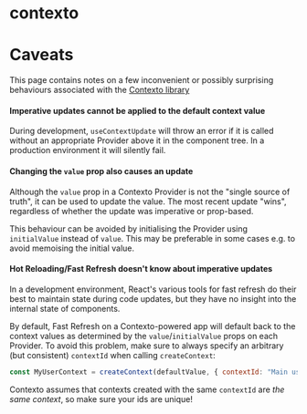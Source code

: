 contexto
========

# Caveats

This page contains notes on a few inconvenient or possibly surprising behaviours associated
with the [Contexto library](.)

#### <a name="imperative-updates"></a>**Imperative updates cannot be applied to the default context value**
During development, `useContextUpdate` will throw an error if it is called without an appropriate
Provider above it in the component tree. In a production environment it will silently fail.

#### <a name="changing-value-prop"></a>**Changing the `value` prop also causes an update**
Although the `value` prop in a Contexto Provider is not the "single source of truth", it can be
used to update the value. The most recent update "wins", regardless of whether the update was
imperative or prop-based.

This behaviour can be avoided by initialising the Provider using `initialValue` instead of `value`.
This may be preferable in some cases e.g. to avoid memoising the initial value.

#### <a name="hot-reloading"></a>**Hot Reloading/Fast Refresh doesn't know about imperative updates**
In a development environment, React's various tools for fast refresh do their best to maintain
state during code updates, but they have no insight into the internal state of components.

By default, Fast Refresh on a Contexto-powered app will default back to the context values
as determined by the `value`/`initialValue` props on each Provider. To avoid this problem,
make sure to always specify an arbitrary (but consistent) `contextId` when calling `createContext`:

```jsx
const MyUserContext = createContext(defaultValue, { contextId: "Main user context" });
```

Contexto assumes that contexts created with the same `contextId` are *the same context*,
so make sure your ids are unique!
